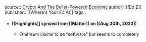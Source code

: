source:: [Crypto And The Belief-Powered Economy](https://getmatter.com/email/6416235/?token=6416235%3AdhDMZ6AeYybc2Tp9OdgLa_WkiKM)
author:: [[Ed Z]]
publisher:: [[Where's Your Ed At]]
tags::

- #### [[Highlights]] synced from [[Matter]] on [[Aug 30th, 2023]]
	- Ethereum claims to be “software” but seems to completely